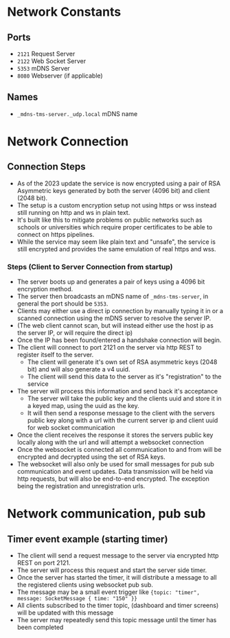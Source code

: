 # Network Constants
## Ports
- `2121` Request Server
- `2122` Web Socket Server
- `5353` mDNS Server
- `8080` Webserver (if applicable)

## Names
- `_mdns-tms-server._udp.local` mDNS name

# Network Connection

## Connection Steps
- As of the 2023 update the service is now encrypted using a pair of RSA Asymmetric keys generated by both the server (4096 bit) and client (2048 bit).
- The setup is a custom encryption setup not using https or wss instead still running on http and ws in plain text.
- It's built like this to mitigate problems on public networks such as schools or universities which require proper certificates to be able to connect on https pipelines.
- While the service may seem like plain text and "unsafe", the service is still encrypted and provides the same emulation of real https and wss.

### Steps (Client to Server Connection from startup)
- The server boots up and generates a pair of keys using a 4096 bit encryption method.
- The server then broadcasts an mDNS name of `_mdns-tms-server`, in general the port should be `5353`.
- Clients may either use a direct ip connection by manually typing it in or a scanned connection using the mDNS server to resolve the server IP. 
- (The web client cannot scan, but will instead either use the host ip as the server IP, or will require the direct ip)
- Once the IP has been found/entered a handshake connection will begin.
- The client will connect to port 2121 on the server via http REST to register itself to the server.
  - The client will generate it's own set of RSA asymmetric keys (2048 bit) and will also generate a v4 uuid.
  - The client will send this data to the server as it's "registration" to the service
- The server will process this information and send back it's acceptance
  - The server will take the public key and the clients uuid and store it in a keyed map, using the uuid as the key.
  - It will then send a response message to the client with the servers public key along with a url with the current server ip and client uuid for web socket communication
- Once the client receives the response it stores the servers public key locally along with the url and will attempt a websocket connection
- Once the websocket is connected all communication to and from will be encrypted and decrypted using the set of RSA keys.
- The websocket will also only be used for small messages for pub sub communication and event updates. Data transmission will be held via http requests, but will also be end-to-end encrypted. The exception being the registration and unregistration urls.

# Network communication, pub sub
## Timer event example (starting timer)
- The client will send a request message to the server via encrypted http REST on port 2121.
- The server will process this request and start the server side timer.
- Once the server has started the timer, it will distribute a message to all the registered clients using websocket pub sub.
- The message may be a small event trigger like `{topic: "timer", message: SocketMessage { time: "150" }}`
- All clients subscribed to the timer topic, (dashboard and timer screens) will be updated with this message
- The server may repeatedly send this topic message until the timer has been completed